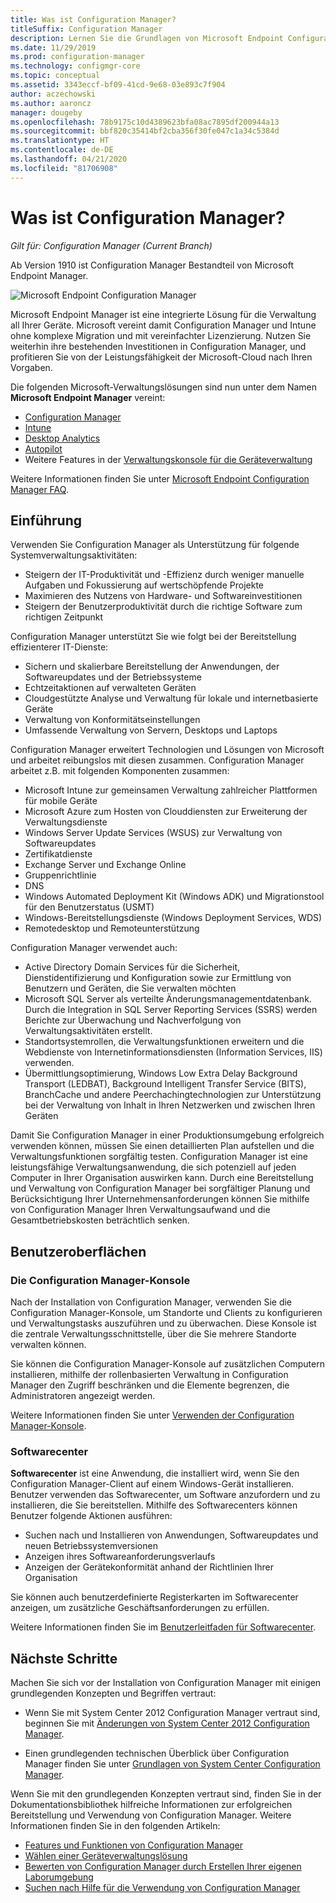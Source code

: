 ```yaml
---
title: Was ist Configuration Manager?
titleSuffix: Configuration Manager
description: Lernen Sie die Grundlagen von Microsoft Endpoint Configuration Manager kennen.
ms.date: 11/29/2019
ms.prod: configuration-manager
ms.technology: configmgr-core
ms.topic: conceptual
ms.assetid: 3343eccf-bf09-41cd-9e68-03e893c7f904
author: aczechowski
ms.author: aaroncz
manager: dougeby
ms.openlocfilehash: 78b9175c10d4389623bfa08ac7895df200944a13
ms.sourcegitcommit: bbf820c35414bf2cba356f30fe047c1a34c5384d
ms.translationtype: HT
ms.contentlocale: de-DE
ms.lasthandoff: 04/21/2020
ms.locfileid: "81706908"
---
```

# <a name="what-is-configuration-manager"></a>Was ist Configuration Manager?

*Gilt für: Configuration Manager (Current Branch)*

Ab Version 1910 ist Configuration Manager Bestandteil von Microsoft Endpoint Manager.

![Microsoft Endpoint Configuration Manager](media/4960084-endpoint-manager-logo.png)

Microsoft Endpoint Manager ist eine integrierte Lösung für die Verwaltung all Ihrer Geräte. Microsoft vereint damit Configuration Manager und Intune ohne komplexe Migration und mit vereinfachter Lizenzierung. Nutzen Sie weiterhin ihre bestehenden Investitionen in Configuration Manager, und profitieren Sie von der Leistungsfähigkeit der Microsoft-Cloud nach Ihren Vorgaben.

Die folgenden Microsoft-Verwaltungslösungen sind nun unter dem Namen **Microsoft Endpoint Manager** vereint:

- [Configuration Manager](https://docs.microsoft.com/configmgr)
- [Intune](https://docs.microsoft.com/intune)
- [Desktop Analytics](../../desktop-analytics/overview.md)
- [Autopilot](https://docs.microsoft.com/intune/enrollment/enrollment-autopilot)
- Weitere Features in der [Verwaltungskonsole für die Geräteverwaltung](https://go.microsoft.com/fwlink/?linkid=2109094)

Weitere Informationen finden Sie unter [Microsoft Endpoint Configuration Manager FAQ](microsoft-endpoint-manager-faq.md).

## <a name="introduction"></a>Einführung

Verwenden Sie Configuration Manager als Unterstützung für folgende Systemverwaltungsaktivitäten:

- Steigern der IT-Produktivität und -Effizienz durch weniger manuelle Aufgaben und Fokussierung auf wertschöpfende Projekte  
- Maximieren des Nutzens von Hardware- und Softwareinvestitionen  
- Steigern der Benutzerproduktivität durch die richtige Software zum richtigen Zeitpunkt  

Configuration Manager unterstützt Sie wie folgt bei der Bereitstellung effizienterer IT-Dienste:

- Sichern und skalierbare Bereitstellung der Anwendungen, der Softwareupdates und der Betriebssysteme
- Echtzeitaktionen auf verwalteten Geräten
- Cloudgestützte Analyse und Verwaltung für lokale und internetbasierte Geräte
- Verwaltung von Konformitätseinstellungen  
- Umfassende Verwaltung von Servern, Desktops und Laptops

Configuration Manager erweitert Technologien und Lösungen von Microsoft und arbeitet reibungslos mit diesen zusammen. Configuration Manager arbeitet z.B. mit folgenden Komponenten zusammen:  

- Microsoft Intune zur gemeinsamen Verwaltung zahlreicher Plattformen für mobile Geräte
- Microsoft Azure zum Hosten von Clouddiensten zur Erweiterung der Verwaltungsdienste
- Windows Server Update Services (WSUS) zur Verwaltung von Softwareupdates
- Zertifikatdienste
- Exchange Server und Exchange Online
- Gruppenrichtlinie
- DNS
- Windows Automated Deployment Kit (Windows ADK) und Migrationstool für den Benutzerstatus (USMT)
- Windows-Bereitstellungsdienste (Windows Deployment Services, WDS)
- Remotedesktop und Remoteunterstützung

Configuration Manager verwendet auch:  

- Active Directory Domain Services für die Sicherheit, Dienstidentifizierung und Konfiguration sowie zur Ermittlung von Benutzern und Geräten, die Sie verwalten möchten  
- Microsoft SQL Server als verteilte Änderungsmanagementdatenbank. Durch die Integration in SQL Server Reporting Services (SSRS) werden Berichte zur Überwachung und Nachverfolgung von Verwaltungsaktivitäten erstellt.  
- Standortsystemrollen, die Verwaltungsfunktionen erweitern und die Webdienste von Internetinformationsdiensten (Information Services, IIS) verwenden.
- Übermittlungsoptimierung, Windows Low Extra Delay Background Transport (LEDBAT), Background Intelligent Transfer Service (BITS), BranchCache und andere Peerchachingtechnologien zur Unterstützung bei der Verwaltung von Inhalt in Ihren Netzwerken und zwischen Ihren Geräten

Damit Sie Configuration Manager in einer Produktionsumgebung erfolgreich verwenden können, müssen Sie einen detaillierten Plan aufstellen und die Verwaltungsfunktionen sorgfältig testen. Configuration Manager ist eine leistungsfähige Verwaltungsanwendung, die sich potenziell auf jeden Computer in Ihrer Organisation auswirken kann. Durch eine Bereitstellung und Verwaltung von Configuration Manager bei sorgfältiger Planung und Berücksichtigung Ihrer Unternehmensanforderungen können Sie mithilfe von Configuration Manager Ihren Verwaltungsaufwand und die Gesamtbetriebskosten beträchtlich senken.  

## <a name="user-interfaces"></a>Benutzeroberflächen

### <a name="the-configuration-manager-console"></a><a name="BKMK_Console"></a> Die Configuration Manager-Konsole

Nach der Installation von Configuration Manager, verwenden Sie die Configuration Manager-Konsole, um Standorte und Clients zu konfigurieren und Verwaltungstasks auszuführen und zu überwachen. Diese Konsole ist die zentrale Verwaltungsschnittstelle, über die Sie mehrere Standorte verwalten können.  

Sie können die Configuration Manager-Konsole auf zusätzlichen Computern installieren, mithilfe der rollenbasierten Verwaltung in Configuration Manager den Zugriff beschränken und die Elemente begrenzen, die Administratoren angezeigt werden.  

Weitere Informationen finden Sie unter [Verwenden der Configuration Manager-Konsole](../servers/manage/admin-console.md).

### <a name="software-center"></a><a name="BKMK_ApplicationCatalog"></a> Softwarecenter

**Softwarecenter** ist eine Anwendung, die installiert wird, wenn Sie den Configuration Manager-Client auf einem Windows-Gerät installieren. Benutzer verwenden das Softwarecenter, um Software anzufordern und zu installieren, die Sie bereitstellen. Mithilfe des Softwarecenters können Benutzer folgende Aktionen ausführen:  

- Suchen nach und Installieren von Anwendungen, Softwareupdates und neuen Betriebssystemversionen
- Anzeigen ihres Softwareanforderungsverlaufs
- Anzeigen der Gerätekonformität anhand der Richtlinien Ihrer Organisation

Sie können auch benutzerdefinierte Registerkarten im Softwarecenter anzeigen, um zusätzliche Geschäftsanforderungen zu erfüllen.

Weitere Informationen finden Sie im [Benutzerleitfaden für Softwarecenter](software-center.md).

## <a name="next-steps"></a>Nächste Schritte

Machen Sie sich vor der Installation von Configuration Manager mit einigen grundlegenden Konzepten und Begriffen vertraut:

- Wenn Sie mit System Center 2012 Configuration Manager vertraut sind, beginnen Sie mit [Änderungen von System Center 2012 Configuration Manager](../plan-design/changes/what-has-changed-from-configuration-manager-2012.md).

- Einen grundlegenden technischen Überblick über Configuration Manager finden Sie unter [Grundlagen von System Center Configuration Manager](fundamentals.md).

Wenn Sie mit den grundlegenden Konzepten vertraut sind, finden Sie in der Dokumentationsbibliothek hilfreiche Informationen zur erfolgreichen Bereitstellung und Verwendung von Configuration Manager. Weitere Informationen finden Sie in den folgenden Artikeln:

- [Features und Funktionen von Configuration Manager](../plan-design/changes/features-and-capabilities.md)  
- [Wählen einer Geräteverwaltungslösung](../plan-design/choose-a-device-management-solution.md)  
- [Bewerten von Configuration Manager durch Erstellen Ihrer eigenen Laborumgebung](../get-started/set-up-your-lab.md)
- [Suchen nach Hilfe für die Verwendung von Configuration Manager](find-help.md)  
